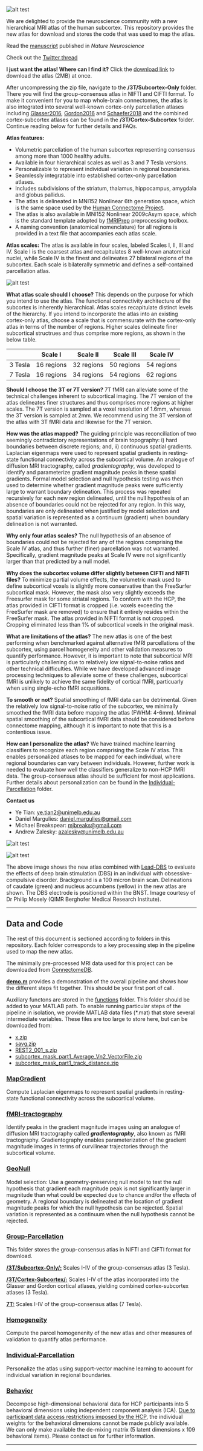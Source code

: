 ![alt test](images/logo2.png)

We are delighted to provide the neuroscience community with a new hierarchical MRI atlas of the human subcortex. This repository provides the new atlas for download and stores the code that was used to map the atlas. 

Read the [manuscript](https://rdcu.be/b7N8K) published in *Nature Neuroscience*

Check out the [Twitter thread](https://twitter.com/AndrewZalesky/status/1310749000908197888)

**I just want the atlas! Where can I find it?** Click the [download link](https://www.nitrc.org/frs/download.php/11932/Tian2020MSA.zip) to download the atlas (2MB) at once.

After uncompressing the zip file, navigate to the **/3T/Subcortex-Only** folder. There you will find the group-consensus atlas in NIFTI and CIFTI format. To make it convenient for you to map whole-brain connectomes, the atlas is also integrated into several well-known cortex-only parcellation atlases including [Glasser2016](https://www.nature.com/articles/nature18933), [Gordon2016](https://academic.oup.com/cercor/article/26/1/288/2367115) and [Schaefer2018](https://academic.oup.com/cercor/article/28/9/3095/3978804) and the combined cortex-subcortex atlases can be found in the **/3T/Cortex-Subcortex** folder. Continue reading below for further details and FAQs. 

**Atlas features:** 
- Volumetric parcellation of the human subcortex representing consensus among more than 1000 healthy adults.
- Available in four hierarchical scales as well as 3 and 7 Tesla versions. 
- Personalizable to represent individual variation in regional boundaries.
- Seamlessly integratable into established cortex-only parcellation atlases.
- Includes subdivisions of the striatum, thalamus, hippocampus, amygdala and globus pallidus. 
- The atlas is delineated in MNI152 Nonlinear 6th generation space, which is the same space used by the [Human Connectome Project](https://github.com/Washington-University/HCPpipelines). 
- The atlas is also available in MNI152 Nonlinear 2009cAsym space, which is the standard template adopted by [fMRIPrep](https://fmriprep.org/en/stable/) preprocessing toolbox.
- A naming convention (anatomical nomenclature) for all regions is provided in a text file that accompanies each atlas scale.   

**Atlas scales:** The atlas is available in four scales, labeled Scales I, II, III and IV. Scale I is the coarsest atlas and recapitulates 8 well-known anatomical nuclei, while Scale IV is the finest and delineates 27 bilateral regions of the subcortex. Each scale is bilaterally symmetric and defines a self-contained parcellation atlas. 

![alt test](images/7T.jpg)

**What atlas scale should I choose?** This depends on the purpose for which you intend to use the atlas. The functional connectivity architecture of the subcortex is inherently hierarchical. Atlas scales recapitulate distinct levels of the hierarchy.  If you intend to incorporate the atlas into an existing cortex-only atlas, choose a scale that is commensurate with the cortex-only atlas in terms of the number of regions. Higher scales delineate finer subcortical structrues and thus comprise more regions, as shown in the below table. 

|            | Scale I    | Scale II   | Scale III  | Scale IV   |
| ---------- | ---------- | ---------- |----------  | ---------- |
| 3 Tesla    | 16 regions | 32 regions | 50 regions | 54 regions |
| 7 Tesla    | 16 regions | 34 regions | 54 regions | 62 regions |

**Should I choose the 3T or 7T version?** 7T fMRI can alleviate some of the technical challenges inherent to subcortical imaging. The 7T version of the atlas delineates finer structures and thus comprises more regions at higher scales. The 7T version is sampled at a voxel resolution of 1.6mm, whereas the 3T version is sampled at 2mm. We recommend using the 3T version of the atlas with 3T fMRI data and likewise for the 7T version.

**How was the atlas mapped?** The guiding principle was reconciliation of two seemingly contradictory representations of brain topography: i) hard boundaries between discrete regions; and, ii) continuous spatial gradients. Laplacian eigenmaps were used to represent spatial gradients in resting-state functional connectivity across the subcortical volume. An analogue of diffusion MRI tractography, called *gradientography*, was developed to identify and parameterize gradient magnitude peaks in these spatial gradients. Formal model selection and null hypothesis testing was then used to determine whether gradient magnitude peaks were sufficiently large to warrant boundary delineation. This process was repeated recursively for each new region delineated, until the null hypothesis of an absence of boundaries could not be rejected for any region. In this way, boundaries are only delineated when justified by model selection and spatial variation is represented as a continuum (gradient) when boundary delineation is not warranted. 

**Why only four atlas scales?** The null hypothesis of an absence of boundaries could not be rejected for any of the regions comprising the Scale IV atlas, and thus further (finer) parcellation was not warranted. Specifically, gradient magnitude peaks at Scale IV were not significantly larger than that predicted by a null model.

**Why does the subcortex volume differ slightly between CIFTI and NIFTI files?**  To minimize partial volume effects, the volumetric mask used to define subcortical voxels is slightly more conservative than the FreeSurfer subcortical mask. However, the mask also very slightly exceeds the Freesurfer mask for some striatal regions. To conform with the HCP, the atlas provided in CIFTI format is cropped (i.e. voxels exceeding the FreeSurfer mask are removed) to ensure that it entirely resides within the FreeSurfer mask. The atlas provided in NIFTI format is not cropped. Cropping eliminated less than 1% of subcortical voxels in the original mask.  

**What are limitations of the atlas?** The new atlas is one of the best performing when benchmarked against alternative fMRI parcellations of the subcortex, using parcel homogeneity and other validation measures to quantify performance. However, it is important to note that subcortical MRI is particularly challening due to relatively low signal-to-noise ratios and other technical difficulties. While we have developed advanced image processing techniques to alleviate some of these challenges, subcortical fMRI is unlikely to achieve the same fidelity of cortical fMRI, particuarly when using single-echo fMRI acqusitions. 

**To smooth or not?** Spatial smoothing of fMRI data can be detrimental. Given the relatively low signal-to-noise ratio of the subcortex, we minimally smoothed the fMRI data before mapping the atlas (FWHM: 4-6mm). Minimal spatial smoothing of the subcortical fMRI data should be considered before connectome mapping, although it is important to note that this is a contentious issue.     

**How can I personalize the atlas?** We have trained machine learning classifiers to recognize each region comprising the Scale IV atlas. This enables personalized atlases to be mapped for each individual, where regional boundaries can vary between individuals. However, further work is needed to evaluate how well the classifiers generalize to non-HCP fMRI data. The group-consensus atlas should be sufficient for most applications. Further details about personalization can be found in the [Individual-Parcellation](/Individual-Parcellation/) folder. 

**Contact us**

- Ye Tian:  ye.tian2@unimelb.edu.au
- Daniel Margulies: daniel.margulies@gmail.com
- Michael Breakspear: mjbreaks@gmail.com
- Andrew Zalesky: azalesky@unimelb.edu.au

![alt test](images/front_cover.jpeg)

![alt test](images/leaddbs2.JPG)

The above image shows the new atlas combined with [Lead-DBS](https://www.lead-dbs.org/) to evaluate the effects of deep brain stimulation (DBS) in an individual with obsessive-compulsive disorder. Brackground is a 100 micron brain scan. Delineations of caudate (green) and nucleus accumbens (yellow) in the new atlas are shown. The DBS electrode is positioned within the BNST. Image courtesy of Dr Philip Mosely (QIMR Berghofer Medical Research Institute).   

***

## Data and Code

The rest of this document is sectioned according to folders in this repository. Each folder corresponds to a key processing step in the pipeline used to map the new atlas.

The minimally pre-processed MRI data used for this project can be downloaded from [ConnectomeDB](https://db.humanconnectome.org/app/template/Login.vm). 

[**demo.m**](/demo.m) provides a demonstration of the overall pipeline and shows how the different steps fit together. This should be your first port of call. 

Auxiliary functons are stored in the [functions](/functions/) folder. This folder should be added to your MATLAB path. To enable running particular steps of the pipeline in isolation, we provide MATLAB data files (*.mat) that store several intermediate variables. These files are too large to store here, but can be downloaded from:

- [x.zip](http://www.connectome.org.au/subcortex/x.zip)
- [savg.zip](http://www.connectome.org.au/subcortex/savg.zip)
- [REST2_001_s.zip](http://www.connectome.org.au/subcortex/REST2_001_s.zip)
- [subcortex_mask_part1_Average_Vn2_VectorFile.zip](http://www.connectome.org.au/subcortex/subcortex_mask_part1_Average_Vn2_VectorFile.zip)
- [subcortex_mask_part1_track_distance.zip](http://www.connectome.org.au/subcortex/subcortex_mask_part1_track_distance.zip)

### [MapGradient](./MapGradient)

   Compute Laplacian eigenmaps to represent spatial gradients in resting-state functional connectivity across the subcortical volume.

### [fMRI-tractography](./fMRI-tractography)

   Identify peaks in the gradient magnitude images using an analogue of diffusion MRI tractography called ***gradientography***, also known as fMRI tractography. Gradientography enables parameterization of the gradient magnitude images in terms of curvilinear trajectories through the subcortical volume. 

### [GeoNull](./GeoNull)

   Model selection: Use a geometry-preserving null model to test the null hypothesis that gradient each magnitude peak is not significantly larger in magnitude than what could be expected due to chance and/or the effects of geometry. A regional boundary is delineated at the location of gradient magnitude peaks for which the null hypothesis can be rejected. Spatial variation is represented as a continuum when the null hypothesis cannot be rejected. 

### [Group-Parcellation](./Group-Parcellation)

   This folder stores the group-consensus atlas in NIFTI and CIFTI format for download. 

   [**/3T/Subcortex-Only/:**](Group-Parcellation/3T/Subcortex-Only/)  Scales I-IV of the group-consensus atlas (3 Tesla).
   
   [**/3T/Cortex-Subcortex/:**](/Group-Parcellation/3T/Cortex-Subcortex/) Scales I-IV of the atlas incorporated into the Glasser and Gordon cortical atlases, yielding combined cortex-subcortex atlases (3 Tesla). 

   [**7T:**](/Group-Parcellation/7T/) Scales I-IV of the group-consensus atlas (7 Tesla). 

### [Homogeneity](./Homogeneity)

   Compute the parcel homogenenity of the new atlas and other measures of validation to quantify atlas performance. 

### [Individual-Parcellation](./Individual-Parcellation)

   Personalize the atlas using support-vector machine learning to account for individual variation in regional boundaries. 
   
### [Behavior](./Behavior)

   Decompose high-dimensional behavioral data for HCP participants into 5 behavioral dimensions using independent component analysis (ICA). [Due to participant data access restrictions imposed by the HCP](https://www.humanconnectome.org/study/hcp-young-adult/document/restricted-data-usage), the individual weights for the behavioral dimensions cannot be made publicly available. We can only make available the de-mixing matrix (5 latent dimensions x 109 behavioral items). Please contact us for further information.  
   
   ***







 

 
